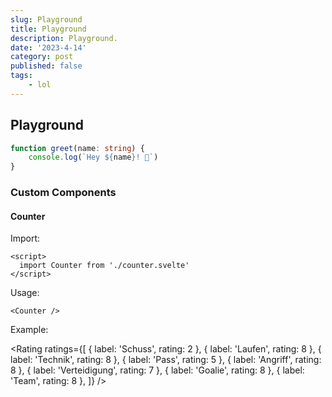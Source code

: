 ```yaml
---
slug: Playground
title: Playground
description: Playground.
date: '2023-4-14'
category: post
published: false
tags:
	- lol
---
```


## Playground

```ts
function greet(name: string) {
	console.log(`Hey ${name}! 👋`)
}
```

### Custom Components

<script>
  import Counter from '$lib/md-components/counter.svelte'
  import Rating from '$lib/md-components/rating.svelte'
</script>

#### Counter

Import:

```
<script>
  import Counter from './counter.svelte'
</script>
```

Usage:

```
<Counter />
```

Example:

<Counter />

<Rating
	ratings={[
		{ label: 'Schuss', rating: 2 },
		{ label: 'Laufen', rating: 8 },
		{ label: 'Technik', rating: 8 },
		{ label: 'Pass', rating: 5 },
		{ label: 'Angriff', rating: 8 },
		{ label: 'Verteidigung', rating: 7 },
		{ label: 'Goalie', rating: 8 },
		{ label: 'Team', rating: 8 },
	]}
/>



